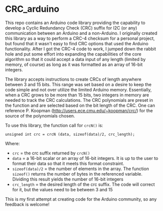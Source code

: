 # CRC_arduino
This repo contains an Arduino code library providing the capability to develop a Cyclic Redundancy Check (CRC) suffix for I2C (or any) communication between an Arduino and a non-Arduino.  I originally created this library as a way to perform a CRC-4 checksum for a personal project, but found that it wasn't easy to find CRC options that used the Arduino functionality.  After I got the CRC-4 code to work, I jumped down the rabbit hole and put some effort into expanding the capabilities of the core algorithm so that it could accept a data input of any length (limited by memory, of course) as long as it was formatted as an array of 16-bit integers.  

The library accepts instructions to create CRCs of length anywhere between 3 and 15 bits.  This range was set based on a desire to keep the code simple and not over utilize the limited Arduino memory.  Essentially, when a CRC grows to be more than 15 bits, two integers in memory are needed to track the CRC calculations.  The CRC polynomials are preset in the function and are selected based on the bit length of the CRC.  One can reference P. Koopman (http://users.ece.cmu.edu/~koopman/crc/) for the source of the polynomials chosen.

To use this library, the function call for `crcN()` is:

`unsigned int crc = crcN (data, sizeof(data)/2, crc_length);`

Where:
- `crc` = the crc suffix returned by `crcN()`
- `data` = a 16-bit scalar or an array of 16-bit integers.  It is up to the user to format their data so that it meets this format constraint.
- `sizeof(data)/2` = the number of elements in the array.  The function `sizeof()` returns the number of bytes in the referenced variable.  Dividing this result yields the number of 16-bit integers
- `crc_length` = the desired length of the crc suffix.  The code will correct for it, but the values need to be between 3 and 15

This is my first attempt at creating code for the Arduino community, so any feedback is welcome!
